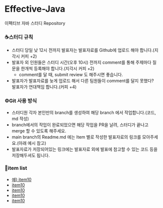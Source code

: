 # Effective-Java
이펙티브 자바 스터디 Repository

### ☕️스터디 규칙
- 스터디 당일 낮 12시 전까지 발표자는 발표자료를 Github에 업로드 해야 합니다.(지각시 커피 +2)
- 발표자 외 인원들은 스터디 시간(오후 10시) 전까지 comment를 통해 주제마다 질문을 한개씩 등록해야 합니다.(지각시 커피 +2)
  - comment를 달 때, submit review 도 해주시면 좋습니다.
- 발표자가 발표자료를 늦게 업로드 해서 다른 팀원들이 comment를 달지 못했다? 발표자가 연대책임 합니다.(커피 +4)

### ⚙️Git 사용 방식
- 스터디원 각자 본인만의 branch를 생성하여 해당 branch 에서 작업합니다.(코드, md 작성)
- branch에서의 작업이 완료되었으면 해당 작업을 PR을 날려, 스터디가 끝나고 merge 할 수 있도록 해주세요.
- main branch의 Readme.md 에는 Item 별로 작성한 발표자료의 링크를 모아주세요.(아래 예시 참고)
- 발표자료가 저장되어있는 링크에는 발표자료 외에 발표에 참고할 수 있는 코드 등을 저장해두셔도 됩니다.

### 🍄item list
- [예) item10](app/src/main/java/com/programmers/java/chapt3/item10/README.md)
- [item10](app/src/main/java/com/programmers/java/chapt3/item10/README.md)
- [item10](app/src/main/java/com/programmers/java/chapt3/item10/README.md)
- [item10](app/src/main/java/com/programmers/java/chapt3/item10/README.md)
- [item10](app/src/main/java/com/programmers/java/chapt3/item10/README.md)
